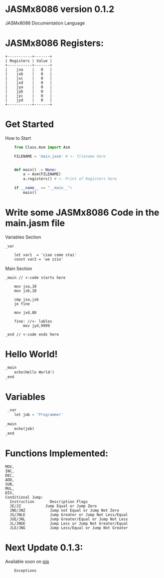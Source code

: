 # JASMx8086 version 0.1.2

JASMx8086 Documentation Language

# JASMx8086 Registers:

    +-----------+-------+
    | Registers | Value |
    +-----------+-------+
    |    jxa    |   0   |
    |    jxb    |   0   |
    |    jxc    |   0   |
    |    jxd    |   0   |
    |    jya    |   0   |
    |    jyb    |   0   |
    |    jyc    |   0   |
    |    jyd    |   0   |
    +-----------+-------+
    
    
# Get Started
  How to Start
```python   
    from Class.Asm import Asm

    FILENAME = 'main.jasm' # <- filename here


    def main() -> None:
        a = Asm(FILENAME)
        a.registers() # <- Print of Registers here

    if __name__ == "__main__":
        main()
``` 
# Write some JASMx8086 Code in the main.jasm file

Variables Section

```assembly
_var 

    let var1  = 'ciao come stai'
    const var2 = 'we zzio'
```
    
Main Section 

```assembly
_main // <-code starts here

    mov jxa,10
    mov jxb,10

    cmp jxa,jxb
    je fine

    mov jxd,88

    fine: //<- lables
        mov jyd,9999

_end // <-code ends here

```

# Hello World!
```python
_main
    echo(Hello World!)
_end
```

# Variables
```python
 _var 
    let job = 'Programmer'
    
_main
    echo(job)
_end
```

# Functions Implemented:
    MOV,
    INC,
    DEC,
    ADD,
    SUB,
    MUL,
    DIV,
    Conditional Jump:
      Instruction	    Description	Flags
      JE/JZ	          Jump Equal or Jump Zero	
      JNE/JNZ	        Jump not Equal or Jump Not Zero	
      JG/JNLE	        Jump Greater or Jump Not Less/Equal	
      JGE/JNL	        Jump Greater/Equal or Jump Not Less	
      JL/JNGE	        Jump Less or Jump Not Greater/Equal
      JLE/JNG	        Jump Less/Equal or Jump Not Greater


# Next Update 0.1.3:
Available soon on [pip](https://pip.pypa.io/en/stable/)  

```    
    Exceptions
```
  
  
  
